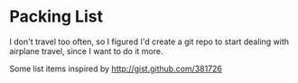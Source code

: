 # Packing List

I don't travel too often, so I figured I'd create a git repo to start dealing with airplane travel, since I want to do it more.

Some list items inspired by http://gist.github.com/381726
